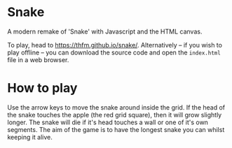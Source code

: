 # Snake

A modern remake of 'Snake' with Javascript and the HTML canvas.

To play, head to https://thfm.github.io/snake/. Alternatively – if you wish to play offline – you can download the source code and open the  ```index.html``` file in a web browser.

# How to play

Use the arrow keys to move the snake around inside the grid. If the head of the snake touches the apple (the red grid square), then it will grow slightly longer. The snake will die if it's head touches a wall or one of it's own segments. The aim of the game is to have the longest snake you can whilst keeping it alive.
